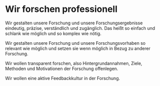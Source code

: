 <!---
   NAME - The NAME of this project is:
ethos

  FILE - The FILENAME of the current file is:
/v5a1.md

  CREATION - This project was CREATED on:
2017-01-28-16:15:00 UTC

  MODIFICATION - This project was last MODIFIED on:
2017-01-28-16:15:00 UTC

  VERSION - The current VERSION of this project is:
<git-commit-hash>-2017-01-28-16:15:00 UTC

  CREATOR(S) - This project was CREATED by:
Michael Czechowski, Martin Maga

  CONTACT - You can CONTACT the creator(s) or developer(s) of this project at:
E-Mail: mail@martinmaga.de

  COPYRIGHT - The COPYRIGHT holder of this project is:
COPYRIGHT (c) 2016 Martin Maga

  LICENSE - This project is LICENSED under the following license:
Martin Maga 2016 CC BY-SA 4.0 https://creativecommons.org

  SUBFILE – This is a SUBFILE! For more INFORMATION on this project go to:
/README.md
--->

# Wir forschen professionell

Wir gestalten unsere Forschung und unsere Forschungsergebnisse eindeutig, präzise, verständlich und zugänglich. Das heißt so einfach und schlank wie möglich und so komplex wie nötig.

Wir gestalten unsere Forschung und unsere Forschungsvorhaben so relevant wie möglich und setzen sie wenn möglich in Bezug zu anderer Forschung.

Wir wollen transparent forschen, also Hintergrundannahmen, Ziele, Methoden und Motivationen der Forschung offenlegen.

Wir wollen eine aktive Feedbackkultur in der Forschung.
